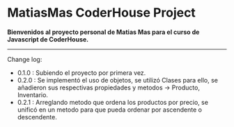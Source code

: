 # MatiasMas CoderHouse Project

**Bienvenidos al proyecto personal de Matias Mas para el curso de Javascript de CoderHouse.**

---

Change log:

-   0.1.0 : Subiendo el proyecto por primera vez.
-   0.2.0 : Se implementó el uso de objetos, se utilizó Clases para ello, se añadieron sus respectivas propiedades y metodos -> Producto, Inventario.
-   0.2.1 : Arreglando metodo que ordena los productos por precio, se unificó en un metodo para que pueda ordenar por ascendente o descendente.
